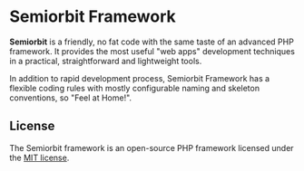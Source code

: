 # Semiorbit Framework

**Semiorbit** is a friendly, no fat code with the same taste of an advanced PHP framework. It provides the most
useful "web apps" development techniques in a practical, straightforward and lightweight tools. 

In addition to rapid development process, Semiorbit Framework has a flexible coding rules with mostly configurable naming and 
skeleton conventions, so "Feel at Home!".

## License

The Semiorbit framework is an open-source PHP framework licensed under the [MIT license](http://opensource.org/licenses/MIT).